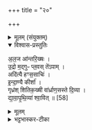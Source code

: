 +++
title = "२०"

+++


<details><summary>मूलम् (संयुक्तम्)</summary>

अ॒ल॒ज आ॑न्तरि॒ख्ष उ॒द्रो म॒द्गुᳶ प्ल॒वस्ते॑ऽपामदि॑त्यै हꣳस॒साचि॑रिन्द्रा॒ण्यै कीर्शा॒ गृध्र॑श्शितिक॒ख्षी वा॑र्ध्राण॒सस्ते दि॒व्या द्या॑वापृथि॒व्या॑ श्वा॒वित् ॥ [58]  
</details>

<details open><summary>विश्वास-प्रस्तुतिः</summary>

अ॒ल॒ज आ॑न्तरि॒ख्षः ।  
उ॒द्रो म॒द्गुᳶ प्ल॒वस् ते॑ऽपाम् ।  
अदि॑त्यै हꣳस॒साचिः॑ ।  
इ॒न्दा॒ण्यै कीर्शा॑ ।  
गृध्र॑श् शितिक॒ख्षी वा॑र्ध्राण॒सस्ते दि॒व्या ।  
द्या॒वा॒पृ॒थि॒व्या॑ श्वा॒वित् ॥ [58]  
</details>

<details><summary>मूलम्</summary>

अ॒ल॒ज आ॑न्तरि॒ख्षः ।  
उ॒द्रो म॒द्गुᳶ प्ल॒वस् ते॑ऽपाम् ।  
अदि॑त्यै हꣳस॒साचिः॑ ।  
इ॒न्दा॒ण्यै कीर्शा॑ ।  
गृध्र॑श् शितिक॒ख्षी वा॑र्ध्राण॒सस्ते दि॒व्या ।  
द्या॒वा॒पृ॒थि॒व्या॑ श्वा॒वित् ॥ [58]  
</details>

<details><summary>भट्टभास्कर-टीका</summary>

1अलजः भासः ॥ उद्रादयस्त्रयोपाम् । उद्रो जलबिडालः । मद्गुः जलकाकः । प्लवः शकटबिलः । अदित्यै हंससाचिः सर्वश्वेतो हंसः । इन्द्राण्यै कीर्शा कुलाली शकुन्तिका । गृध्रादयस्त्रयो दिव्याः । गृध्रः प्रसिद्धः । शितिकक्षी पाण्डुरोदरः गृध्रः । वार्ध्राणसः कङ्कणचारीक इत्येके । खङ्गमृग इत्येके । द्यावापृथिव्या श्वावित् । शलली सूचीरोमा ॥

इति पञ्चमे पञ्चमे विंशोनुवाकः ॥  
</details>

